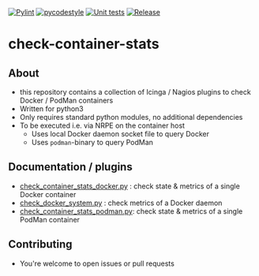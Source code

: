[![Pylint](https://github.com/m-erhardt/check-container-stats/actions/workflows/pylint.yml/badge.svg?branch=master)](https://github.com/m-erhardt/check-container-stats/actions/workflows/pylint.yml) [![pycodestyle](https://github.com/m-erhardt/check-container-stats/actions/workflows/pycodestyle.yml/badge.svg?branch=master)](https://github.com/m-erhardt/check-container-stats/actions/workflows/pycodestyle.yml) [![Unit tests](https://github.com/m-erhardt/check-container-stats/actions/workflows/python_unittests.yml/badge.svg?branch=master)](https://github.com/m-erhardt/check-container-stats/actions/workflows/python_unittests.yml) [![Release](https://img.shields.io/github/release/m-erhardt/check-container-stats.svg)](https://github.com/m-erhardt/check-container-stats/releases)
# check-container-stats

## About
- this repository contains a collection of Icinga / Nagios plugins to check Docker / PodMan containers
- Written for python3
- Only requires standard python modules, no additional dependencies
- To be executed i.e. via NRPE on the container host
  - Uses local Docker daemon socket file to query Docker
  - Uses `podman`-binary to query PodMan

## Documentation / plugins

- [check_container_stats_docker.py](docs/check_container_stats_docker.md) : check state & metrics of a single Docker container
- [check_docker_system.py](docs/check_docker_system.md) : check metrics of a Docker daemon
- [check_container_stats_podman.py](docs/check_container_stats_podman.md):  check state & metrics of a single PodMan container

## Contributing
- You're welcome to open issues or pull requests

